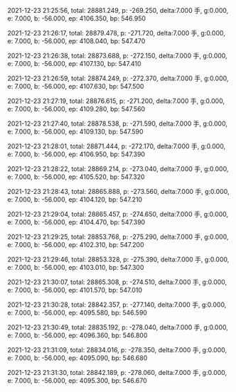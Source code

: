 2021-12-23 21:25:56, total: 28881.249, p: -269.250, delta:7.000 手, g:0.000, e: 7.000, b: -56.000, ep: 4106.350, bp: 546.950

2021-12-23 21:26:17, total: 28879.478, p: -271.720, delta:7.000 手, g:0.000, e: 7.000, b: -56.000, ep: 4108.040, bp: 547.470

2021-12-23 21:26:38, total: 28873.688, p: -272.150, delta:7.000 手, g:0.000, e: 7.000, b: -56.000, ep: 4107.130, bp: 547.410

2021-12-23 21:26:59, total: 28874.249, p: -272.370, delta:7.000 手, g:0.000, e: 7.000, b: -56.000, ep: 4107.630, bp: 547.500

2021-12-23 21:27:19, total: 28876.615, p: -271.200, delta:7.000 手, g:0.000, e: 7.000, b: -56.000, ep: 4109.280, bp: 547.560

2021-12-23 21:27:40, total: 28878.538, p: -271.590, delta:7.000 手, g:0.000, e: 7.000, b: -56.000, ep: 4109.130, bp: 547.590

2021-12-23 21:28:01, total: 28871.444, p: -272.170, delta:7.000 手, g:0.000, e: 7.000, b: -56.000, ep: 4106.950, bp: 547.390

2021-12-23 21:28:22, total: 28869.214, p: -273.040, delta:7.000 手, g:0.000, e: 7.000, b: -56.000, ep: 4105.520, bp: 547.320

2021-12-23 21:28:43, total: 28865.888, p: -273.560, delta:7.000 手, g:0.000, e: 7.000, b: -56.000, ep: 4104.120, bp: 547.210

2021-12-23 21:29:04, total: 28865.457, p: -274.650, delta:7.000 手, g:0.000, e: 7.000, b: -56.000, ep: 4104.470, bp: 547.390

2021-12-23 21:29:25, total: 28853.768, p: -275.290, delta:7.000 手, g:0.000, e: 7.000, b: -56.000, ep: 4102.310, bp: 547.200

2021-12-23 21:29:46, total: 28853.328, p: -275.390, delta:7.000 手, g:0.000, e: 7.000, b: -56.000, ep: 4103.010, bp: 547.300

2021-12-23 21:30:07, total: 28865.308, p: -274.510, delta:7.000 手, g:0.000, e: 7.000, b: -56.000, ep: 4101.570, bp: 547.010

2021-12-23 21:30:28, total: 28842.357, p: -277.140, delta:7.000 手, g:0.000, e: 7.000, b: -56.000, ep: 4095.580, bp: 546.590

2021-12-23 21:30:49, total: 28835.192, p: -278.040, delta:7.000 手, g:0.000, e: 7.000, b: -56.000, ep: 4096.360, bp: 546.800

2021-12-23 21:31:09, total: 28834.016, p: -278.350, delta:7.000 手, g:0.000, e: 7.000, b: -56.000, ep: 4095.090, bp: 546.680

2021-12-23 21:31:30, total: 28842.189, p: -278.060, delta:7.000 手, g:0.000, e: 7.000, b: -56.000, ep: 4095.300, bp: 546.670